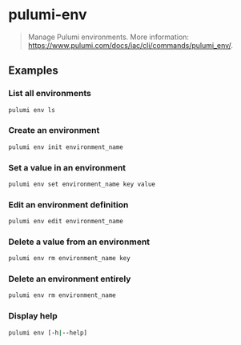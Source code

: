 # pulumi-env

> Manage Pulumi environments. More information: <https://www.pulumi.com/docs/iac/cli/commands/pulumi_env/>.

## Examples

### List all environments

```bash
pulumi env ls
```

### Create an environment

```bash
pulumi env init environment_name
```

### Set a value in an environment

```bash
pulumi env set environment_name key value
```

### Edit an environment definition

```bash
pulumi env edit environment_name
```

### Delete a value from an environment

```bash
pulumi env rm environment_name key
```

### Delete an environment entirely

```bash
pulumi env rm environment_name
```

### Display help

```bash
pulumi env [-h|--help]
```

